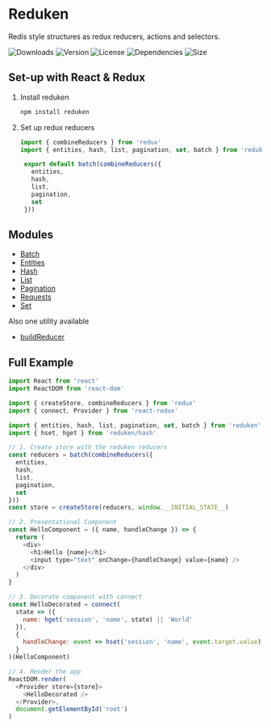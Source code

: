 # Reduken

Redis style structures as redux reducers, actions and selectors.

![Downloads](https://badgen.net/npm/dt/reduken)
![Version](https://badgen.net/npm/v/reduken)
![License](https://badgen.net/npm/license/reduken)
![Dependencies](https://badgen.net/david/dep/redradix/reduken)
![Size](https://badgen.net/bundlephobia/min/reduken)

## Set-up with React & Redux

1. Install reduken
   ```bash
   npm install reduken
   ```
2. Set up redux reducers
   ```js
   import { combineReducers } from 'redux'
   import { entities, hash, list, pagination, set, batch } from 'reduken'

    export default batch(combineReducers({
      entities,
      hash,
      list,
      pagination,
      set
    }))
    ```

## Modules

- [Batch](src/batch/README.md)
- [Entities](src/entities/README.md)
- [Hash](src/hash/README.md)
- [List](src/list/README.md)
- [Pagination](src/pagination/README.md)
- [Requests](src/requests/README.md)
- [Set](src/set/README.md)

Also one utility available

- [buildReducer](src/lib/buildReducer.js)

## Full Example

```js
import React from 'react'
import ReactDOM from 'react-dom'

import { createStore, combineReducers } from 'redux'
import { connect, Provider } from 'react-redux'

import { entities, hash, list, pagination, set, batch } from 'reduken'
import { hset, hget } from 'reduken/hash'

// 1. Create store with the reduken reducers
const reducers = batch(combineReducers({
  entities,
  hash,
  list,
  pagination,
  set
}))
const store = createStore(reducers, window.__INITIAL_STATE__)

// 2. Presentational Component
const HelloComponent = ({ name, handleChange }) => {
  return (
    <div>
      <h1>Hello {name}</h1>
      <input type="text" onChange={handleChange} value={name} />
    </div>
  )
}

// 3. Decorate component with connect
const HelloDecorated = connect(
  state => ({
    name: hget('session', 'name', state) || 'World'
  }),
  {
    handleChange: event => hset('session', 'name', event.target.value)
  }
)(HelloComponent)

// 4. Render the app
ReactDOM.render(
  <Provider store={store}>
    <HelloDecorated />
  </Provider>,
  document.getElementById('root')
)
```
